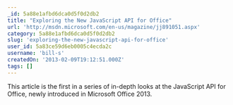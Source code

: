```yaml
---
_id: 5a88e1afbd6dca0d5f0d2db2
title: "Exploring the New JavaScript API for Office"
url: 'http://msdn.microsoft.com/en-us/magazine/jj891051.aspx'
category: 5a88e1afbd6dca0d5f0d2db2
slug: 'exploring-the-new-javascript-api-for-office'
user_id: 5a83ce59d6eb0005c4ecda2c
username: 'bill-s'
createdOn: '2013-02-09T19:12:51.000Z'
tags: []
---
```


This article is the first in a series of in-depth looks at the JavaScript API for Office, newly introduced in Microsoft Office 2013.
